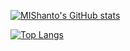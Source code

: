 [![MIShanto's GitHub stats](https://github-readme-stats.vercel.app/api?username=MIShanto&count_private=true&show_icons=true&theme=radical&include_all_commits=true)](https://github.com/MIShanto/My-Stats)


[![Top Langs](https://github-readme-stats.vercel.app/api/top-langs/?username=MIShanto&layout=compact)](https://github.com/MIShanto/My-Stats)
